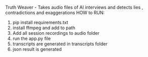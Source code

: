 Truth Weaver -  Takes audio files of AI interviews and detects lies , contradictions and exaggerations
HOW to RUN:
1) pip install requirements.txt
2) install ffmpeg and add to path
3) Add all session recordings to audio folder 
4) run the app.py file
5) transcripts are generated in transcripts folder
6) json result is generated 

